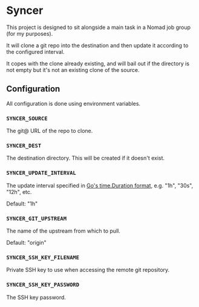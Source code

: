 # Syncer

This project is designed to sit alongside a main task in a Nomad job group (for my purposes).

It will clone a git repo into the destination and then update it according to the configured interval.

It copes with the clone already existing, and will bail out if the directory is not empty but it's not an existing clone of the source.

## Configuration

All configuration is done using environment variables.

### `SYNCER_SOURCE`

The git@ URL of the repo to clone.

### `SYNCER_DEST`

The destination directory. This will be created if it doesn't exist.

### `SYNCER_UPDATE_INTERVAL`

The update interval specified in [Go's time.Duration format](https://pkg.go.dev/time#ParseDuration), e.g. "1h", "30s", "12h", etc.

Default: "1h"

### `SYNCER_GIT_UPSTREAM`

The name of the upstream from which to pull.

Default: "origin"

### `SYNCER_SSH_KEY_FILENAME`

Private SSH key to use when accessing the remote git repository.

### `SYNCER_SSH_KEY_PASSWORD`

The SSH key password.

